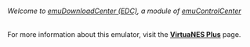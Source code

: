 ###### Welcome to [emuDownloadCenter (EDC)](https://github.com/PhoenixInteractiveNL/emuDownloadCenter/wiki/), a module of [emuControlCenter](https://github.com/PhoenixInteractiveNL/emuControlCenter/wiki/)

For more information about this emulator, visit the [**VirtuaNES Plus**](https://github.com/PhoenixInteractiveNL/emuDownloadCenter/wiki/Emulator-virtuanesplus#menu) page.
